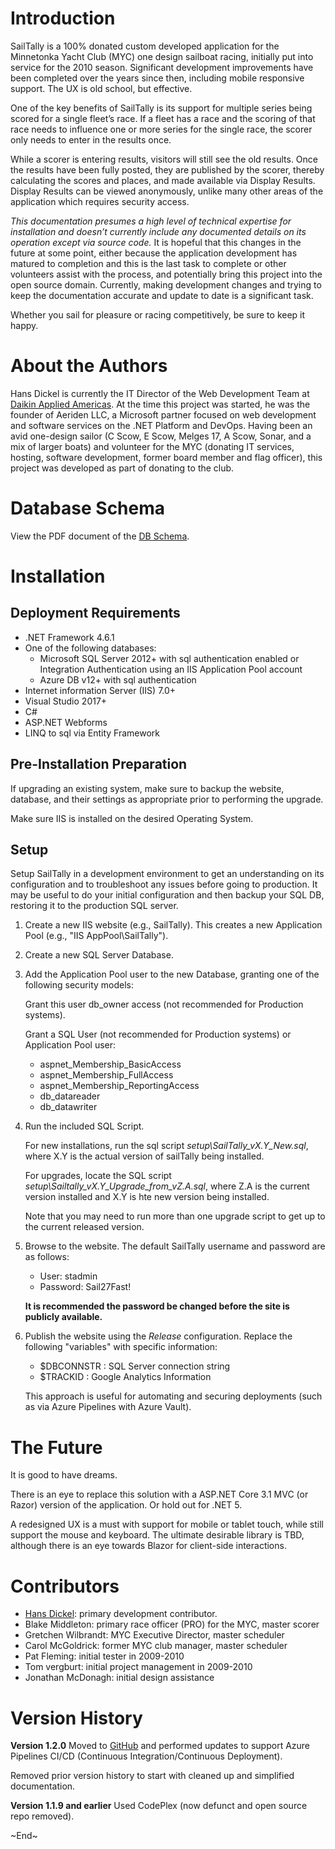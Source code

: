 # Introduction 
SailTally is a 100% donated custom developed application for the Minnetonka Yacht Club (MYC) one design sailboat racing, initially put into service for the 2010 season.  Significant development improvements have been completed over the years since then, including mobile responsive support.  The UX is old school, but effective.

One of the key benefits of SailTally is its support for multiple series being scored for a single fleet’s race.  If a fleet has a race and the scoring of that race needs to influence one or more series for the single race, the scorer only needs to enter in the results once.

While a scorer is entering results, visitors will still see the old results.  Once the results have been fully posted, they are published by the scorer, thereby calculating the scores and places, and made available via Display Results.  Display Results can be viewed anonymously, unlike many other areas of the application which requires security access.

*This documentation presumes a high level of technical expertise for installation and doesn’t currently include any documented details on its operation except via source code.*  It is hopeful that this changes in the future at some point, either because the application development has matured to completion and this is the last task to complete or other volunteers assist with the process, and potentially bring this project into the open source domain.  Currently, making development changes and trying to keep the documentation accurate and update to date is a significant task.

Whether you sail for pleasure or racing competitively, be sure to keep it happy.

# About the Authors
Hans Dickel is currently the IT Director of the Web Development Team at [Daikin Applied Americas](www.daikinapplied.com).  At the time this project was started, he was the founder of Aeriden LLC, a Microsoft partner focused on web development and software services on the .NET Platform and DevOps.  Having been an avid one-design sailor (C Scow, E Scow, Melges 17, A Scow, Sonar, and a mix of larger boats) and volunteer for the MYC (donating IT services, hosting, software development, former board member and flag officer), this project was developed as part of donating to the club.

# Database Schema
View the PDF document of the [DB Schema](/Setup/SailTally%20DB%20Schema.pdf).

# Installation
## Deployment Requirements

- .NET Framework 4.6.1
- One of the following databases:
    - Microsoft SQL Server 2012+ with sql authentication enabled or Integration Authentication using an IIS Application Pool account
    - Azure DB v12+ with sql authentication
- Internet information Server (IIS) 7.0+
- Visual Studio 2017+
- C#
- ASP.NET Webforms
- LINQ to sql via Entity Framework

## Pre-Installation Preparation
If upgrading an existing system, make sure to backup the website, database, and their settings as appropriate prior to performing the upgrade.

Make sure IIS is installed on the desired Operating System.

## Setup
Setup SailTally in a development environment to get an understanding on its configuration and to troubleshoot any issues before going to production.  It may be useful to do your initial configuration and then backup your SQL DB, restoring it to the production SQL server.

1. Create a new IIS website (e.g., SailTally).  This creates a new Application Pool (e.g., "IIS AppPool\SailTally").
2. Create a new SQL Server Database.
3. Add the Application Pool user to the new Database, granting one of the following security models:

    Grant this user db_owner access (not recommended for Production systems).

    Grant a SQL User (not recommended for Production systems) or Application Pool user:
    - aspnet_Membership_BasicAccess
    - aspnet_Membership_FullAccess
    - aspnet_Membership_ReportingAccess
    - db_datareader
    - db_datawriter    

4. Run the included SQL Script.

    For new installations, run the sql script *setup\SailTally_vX.Y_New.sql*, where X.Y is the actual version of sailTally being installed.

    For upgrades, locate the SQL script *setup\Sailtally_vX.Y_Upgrade_from_vZ.A.sql*, where Z.A is the current version installed and X.Y is hte new version being installed.

    Note that you may need to run more than one upgrade script to get up to the current released version.

5. Browse to the website.  The default SailTally username and password are as follows:
    - User: stadmin
    - Password: Sail27Fast!

    **It is recommended the password be changed before the site is publicly available.**

6. Publish the website using the *Release* configuration.  Replace the following "variables" with specific information:
    * $DBCONNSTR : SQL Server connection string
    * $TRACKID : Google Analytics Information
    
    This approach is useful for automating and securing deployments (such as via Azure Pipelines with Azure Vault).

# The Future
It is good to have dreams.

There is an eye to replace this solution with a ASP.NET Core 3.1 MVC (or Razor) version of the application.  Or hold out for .NET 5.

A redesigned UX is a must with support for mobile or tablet touch, while still support the mouse and keyboard.  The ultimate desirable library is TBD, although there is an eye towards Blazor for client-side interactions.

# Contributors
- [Hans Dickel](mailto:hans@raceh2o.com): primary development contributor.
- Blake Middleton: primary race officer (PRO) for the MYC, master scorer
- Gretchen Wilbrandt: MYC Executive Director, master scheduler
- Carol McGoldrick: former MYC club manager, master scheduler
- Pat Fleming: initial tester in 2009-2010
- Tom vergburt: initial project management in 2009-2010
- Jonathan McDonagh: initial design assistance

# Version History
**Version 1.2.0**
Moved to [GitHub](https://www.github.com) and performed updates to support Azure Pipelines CI/CD (Continuous Integration/Continuous Deployment).

Removed prior version history to start with cleaned up and simplified documentation.

**Version 1.1.9 and earlier**
Used CodePlex (now defunct and open source repo removed).  

~End~
